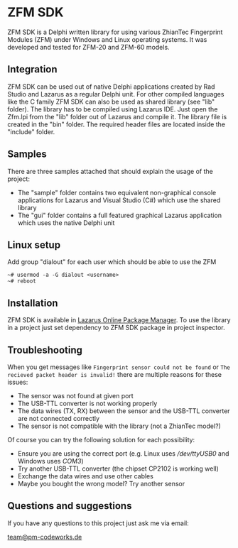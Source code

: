 ZFM SDK
=======

ZFM SDK is a Delphi written library for using various ZhianTec Fingerprint Modules (ZFM) under Windows and Linux operating systems. It was developed and tested for ZFM-20 and ZFM-60 models.

Integration
-----------

ZFM SDK can be used out of native Delphi applications created by Rad Studio and Lazarus as a regular Delphi unit. For other compiled languages like the C family ZFM SDK can also be used as shared library (see "lib" folder). The library has to be compiled using Lazarus IDE. Just open the Zfm.lpi from the "lib" folder out of Lazarus and compile it. The library file is created in the "bin" folder. The required header files are located inside the "include" folder.

Samples
-------

There are three samples attached that should explain the usage of the project:
- The "sample" folder contains two equivalent non-graphical console applications for Lazarus and Visual Studio (C#) which use the shared library
- The "gui" folder contains a full featured graphical Lazarus application which uses the native Delphi unit

Linux setup
-----------

Add group "dialout" for each user which should be able to use the ZFM

    ~# usermod -a -G dialout <username>
    ~# reboot

Installation
------------

ZFM SDK is available in [Lazarus Online Package Manager](http://wiki.freepascal.org/Online_Package_Manager). To use the library in a project just set dependency to ZFM SDK package in project inspector.

Troubleshooting
---------------

When you get messages like `Fingerprint sensor could not be found` or `The recieved packet header is invalid!` there are multiple reasons for these issues:

- The sensor was not found at given port
- The USB-TTL converter is not working properly
- The data wires (TX, RX) between the sensor and the USB-TTL converter are not connected correctly
- The sensor is not compatible with the library (not a ZhianTec model?)

Of course you can try the following solution for each possibility:

- Ensure you are using the correct port (e.g. Linux uses */dev/ttyUSB0* and Windows uses *COM3*)
- Try another USB-TTL converter (the chipset CP2102 is working well)
- Exchange the data wires and use other cables
- Maybe you bought the wrong model? Try another sensor

Questions and suggestions
-------------------------

If you have any questions to this project just ask me via email:

<team@pm-codeworks.de>
